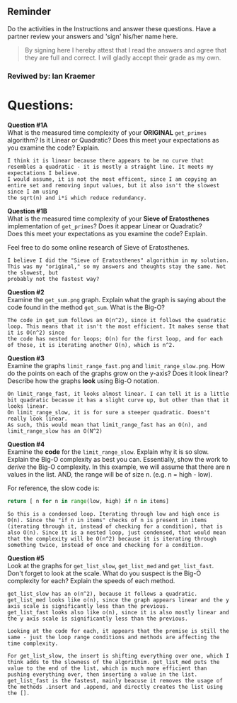 ## Reminder
Do the activities in the Instructions and answer these questions. Have a partner 
review your answers and 'sign' his/her name here.

> By signing here I hereby attest that I read the answers and agree that they are full
> and correct. I will gladly accept their grade as my own.   
### Reviwed by: Ian Kraemer


# Questions:
**Question #1A**   
What is the measured time complexity of your **ORIGINAL** `get_primes` algorithm?
Is it Linear or Quadratic? Does this meet your expectations as you examine 
the code? Explain.  

```
I think it is linear because there appears to be no curve that resembles a quadratic - it is mostly a straight line. It meets my expectations I believe. 
I would assume, it is not the most efficent, since I am copying an entire set and removing input values, but it also isn't the slowest since I am using
the sqrt(n) and i*i which reduce redundancy. 
```
**Question #1B**   
What is the measured time complexity of your **Sieve of Eratosthenes** 
implementation of `get_primes`? Does it appear Linear or Quadratic?  
Does this meet your expectations as you examine the code? Explain.  

Feel free to do some online research of Sieve of Eratosthenes.

```
I believe I did the "Sieve of Eratosthenes" algorithim in my solution. This was my "original," so my answers and thoughts stay the same. Not the slowest, but 
probably not the fastest way?
```

**Question #2**   
Examine the `get_sum.png` graph. Explain what the graph is saying about the code 
found in the method `get_sum`. What is the Big-O?
```
The code in get_sum follows an O(n^2), since it follows the quadratic loop. This means that it isn't the most efficient. It makes sense that it is O(n^2) since
the code has nested for loops; O(n) for the first loop, and for each of those, it is iterating another O(n), which is n^2. 
```

**Question #3**   
Examine the graphs `limit_range_fast.png` and `limit_range_slow.png`. How do the points 
on each of the graphs grow on the y-axis? Does it look linear? Describe how the 
graphs **look** using Big-O notation.
```
On limit_range_fast, it looks almost linear. I can tell it is a little bit quadratic becasue it has a slight curve up, but other than that it looks linear.
On limit_range_slow, it is for sure a steeper quadratic. Doesn't really look linear.
As such, this would mean that limit_range_fast has an O(n), and limit_range_slow has an O(N^2)
``` 

**Question #4**   
Examine the **code** for the `limit_range_slow`. Explain why it is so slow. 
Explain the Big-O complexity as best you can. Essentially, show the work to 
_derive_ the Big-O complexity. In this example, we will assume that there are n 
values in the list. AND, the range will be of size n. (e.g. n = high - low).   

For reference, the slow code is:
```python
return [ n for n in range(low, high) if n in items]
```

```
So this is a condensed loop. Iterating through low and high once is O(n). Since the "if n in items" checks of n is present in items (iterating through it, instead of checking for a condition), that is also O(n). Since it is a nested loop, just condensed, that would mean that the complexity will be O(n^2) because it is iterating through something twice, instead of once and checking for a condition. 

``` 

**Question #5**  
Look at the graphs for `get_list_slow`, `get_list_med` and `get_list_fast`. 
Don't forget to look at the scale. What do you suspect is the Big-O complexity 
for each? Explain the speeds of each method.
```
get_list_slow has an o(n^2), because it follows a quadratic. 
get_list_med looks like o(n), since the graph appears linear and the y axis scale is significantly less than the previous.
get_list_fast looks also like o(n), since it is also mostly linear and the y axis scale is significantly less than the previous.

Looking at the code for each, it appears that the premise is still the same - just the loop range conditions and methods are affecting the time complexity. 

For get_list_slow, the insert is shifting everything over one, which I think adds to the slowness of the algorithim. get_list_med puts the value to the end of the list, which is much more efficient than pushing everything over, then inserting a value in the list. get_list_fast is the fastest, mainly beacuse it removes the usage of the methods .insert and .append, and directly creates the list using the [].
```
